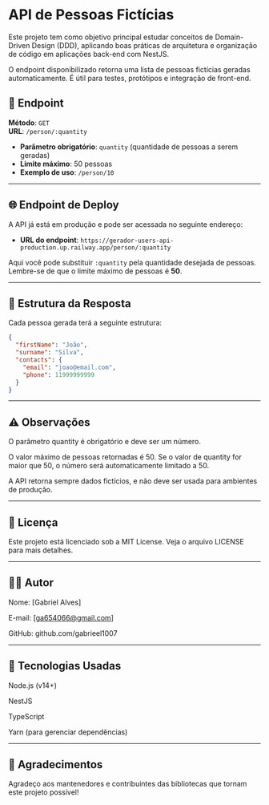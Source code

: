 # API de Pessoas Fictícias

Este projeto tem como objetivo principal estudar conceitos de Domain-Driven Design (DDD), aplicando boas práticas de arquitetura e organização de código em aplicações back-end com NestJS.

O endpoint disponibilizado retorna uma lista de pessoas fictícias geradas automaticamente. É útil para testes, protótipos e integração de front-end.

## 📍 **Endpoint**

**Método**: `GET`  
**URL**: `/person/:quantity`

- **Parâmetro obrigatório**: `quantity` (quantidade de pessoas a serem geradas)
- **Limite máximo**: 50 pessoas
- **Exemplo de uso**: `/person/10`

---

## 🌐 **Endpoint de Deploy**

A API já está em produção e pode ser acessada no seguinte endereço:

- **URL do endpoint**: `https://gerador-users-api-production.up.railway.app/person/:quantity`

Aqui você pode substituir `:quantity` pela quantidade desejada de pessoas. Lembre-se de que o limite máximo de pessoas é **50**.

---

## 📝 **Estrutura da Resposta**

Cada pessoa gerada terá a seguinte estrutura:

```json
{
  "firstName": "João",
  "surname": "Silva",
  "contacts": {
    "email": "joao@email.com",
    "phone": 11999999999
  }
}
```

---

## ⚠️ **Observações**

O parâmetro quantity é obrigatório e deve ser um número.

O valor máximo de pessoas retornadas é 50. Se o valor de quantity for maior que 50, o número será automaticamente limitado a 50.

A API retorna sempre dados fictícios, e não deve ser usada para ambientes de produção.

---

## 📄 **Licença**

Este projeto está licenciado sob a MIT License. Veja o arquivo LICENSE para mais detalhes.

---

## 👨‍💻 **Autor**

Nome: [Gabriel Alves]

E-mail: [ga654066@gmail.com]

GitHub: github.com/gabrieel1007

---

## 🔧 **Tecnologias Usadas**

Node.js (v14+)

NestJS

TypeScript

Yarn (para gerenciar dependências)

---

## 📜 **Agradecimentos**

Agradeço aos mantenedores e contribuintes das bibliotecas que tornam este projeto possível!
